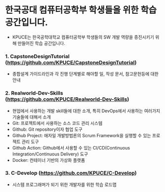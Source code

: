 # 한국공대 컴퓨터공학부 학생들을 위한 학습 공간입니다.
   * KPUCE는 한국공학대학교 컴퓨터공학부 학생들의 SW 개발 역량을 증진시키기 위해 만들어진 학습 공간입니다.
     



### 1. CapstoneDesignTutorial (https://github.com/KPUCE/CapstoneDesignTutorial)
  * 종합설계 가이드라인과 각 진행 단계별로 해야할 일, 작성 문서, 참고문헌등에 대한 안내

### 2. Realworld-Dev-Skills (https://github.com/KPUCE/Realworld-Dev-Skills)
  * 현업에서 사용하는 개발 skill들에 대한 소개, 특히 DevOps에서 사용하는 여러가지 기술들에 대해서 소개
  * Git: 프로젝트에서 사용하는 소스 코드 관리 시스템
  * Github: Git repository이자 협업 도구
  * Github Project: 애자일 개발방법론의 Scrum Framework을 실행할 수 있는 프로젝트 관리 도구
  * Github Action: Github에서 사용할 수 있는 CI/CD(Continuous Integration/Continuous Delivery) 도구
  * Docker: 컨테이너 기반의 가상화 플랫폼

### 3. C-Develop (https://github.com/KPUCE/C-Develop)
   * 시스템 프로그래머가 되기 위한 개발자를 위한 학습 로드맵

